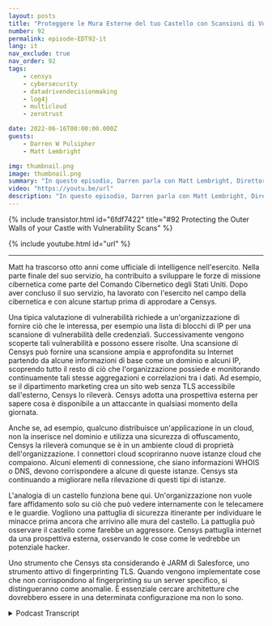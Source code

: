 ```yaml
---
layout: posts
title: "Proteggere le Mura Esterne del tuo Castello con Scansioni di Vulnerabilità"
number: 92
permalink: episode-EDT92-it
lang: it
nav_exclude: true
nav_order: 92
tags:
    - censys
    - cybersecurity
    - datadrivendecisionmaking
    - log4j
    - multicloud
    - zerotrust

date: 2022-06-16T00:00:00.000Z
guests:
    - Darren W Pulsipher
    - Matt Lembright

img: thumbnail.png
image: thumbnail.png
summary: "In questo episodio, Darren parla con Matt Lembright, Direttore delle Applicazioni Federali di Censys, su come Censys valuta la superficie di attacco per i dispositivi connessi a Internet, consentendo alle organizzazioni di eliminare le vulnerabilità."
video: "https://youtu.be/url"
description: "In questo episodio, Darren parla con Matt Lembright, Direttore delle Applicazioni Federali di Censys, su come Censys valuta la superficie di attacco per i dispositivi connessi a Internet, consentendo alle organizzazioni di eliminare le vulnerabilità."
---
```


<div>
{% include transistor.html id="6fdf7422" title="#92 Protecting the Outer Walls of your Castle with Vulnerability Scans" %}

{% include youtube.html id="url" %}
</div>

---

Matt ha trascorso otto anni come ufficiale di intelligence nell'esercito. Nella parte finale del suo servizio, ha contribuito a sviluppare le forze di missione cibernetica come parte del Comando Cibernetico degli Stati Uniti. Dopo aver concluso il suo servizio, ha lavorato con l'esercito nel campo della cibernetica e con alcune startup prima di approdare a Censys.

Una tipica valutazione di vulnerabilità richiede a un'organizzazione di fornire ciò che le interessa, per esempio una lista di blocchi di IP per una scansione di vulnerabilità delle credenziali. Successivamente vengono scoperte tali vulnerabilità e possono essere risolte. Una scansione di Censys può fornire una scansione ampia e approfondita su Internet partendo da alcune informazioni di base come un dominio e alcuni IP, scoprendo tutto il resto di ciò che l'organizzazione possiede e monitorando continuamente tali stesse aggregazioni e correlazioni tra i dati. Ad esempio, se il dipartimento marketing crea un sito web senza TLS accessibile dall'esterno, Censys lo rileverà. Censys adotta una prospettiva esterna per sapere cosa è disponibile a un attaccante in qualsiasi momento della giornata.

Anche se, ad esempio, qualcuno distribuisce un'applicazione in un cloud, non la inserisce nel dominio e utilizza una sicurezza di offuscamento, Censys la rileverà comunque se è in un ambiente cloud di proprietà dell'organizzazione. I connettori cloud scopriranno nuove istanze cloud che compaiono. Alcuni elementi di connessione, che siano informazioni WHOIS o DNS, devono corrispondere a alcune di queste istanze. Censys sta continuando a migliorare nella rilevazione di questi tipi di istanze.

L'analogia di un castello funziona bene qui. Un'organizzazione non vuole fare affidamento solo su ciò che può vedere internamente con le telecamere e le guardie. Vogliono una pattuglia di sicurezza itinerante per individuare le minacce prima ancora che arrivino alle mura del castello. La pattuglia può osservare il castello come farebbe un aggressore. Censys pattuglia internet da una prospettiva esterna, osservando le cose come le vedrebbe un potenziale hacker.

Uno strumento che Censys sta considerando è JARM di Salesforce, uno strumento attivo di fingerprinting TLS. Quando vengono implementate cose che non corrispondono al fingerprinting su un server specifico, si distingueranno come anomalie. È essenziale cercare architetture che dovrebbero essere in una determinata configurazione ma non lo sono.



<details>
<summary> Podcast Transcript </summary>

<p></p>

</details>
